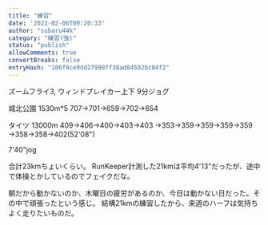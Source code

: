 ```yaml
---
title: "練習"
date: '2021-02-06T09:20:33'
author: "subaru44k"
category: "練習(強)"
status: "publish"
allowComments: true
convertBreaks: false
entryHash: "186f9ce9dd27998ff38ad84502bc84f2"
---
```

ズームフライ3, ウィンドプレイカー上下
9分ジョグ

城北公園
1530m*5
707→701→659→702→654

タイツ
13000m
409→406→400→403→403
→353→359→359→359→359
→358→358→402(52'08")

7'40"jog

合計23kmちょいくらい。
RunKeeper計測した21kmは平均4'13"だったが、途中で体操とかしているのでフェイクだな。

朝だから動かないのか、木曜日の疲労があるのか、今日は動かない日だった。その中で頑張ったという感じ。
結構21kmの練習したから、来週のハーフは気持ちよく走りたいものだ。
